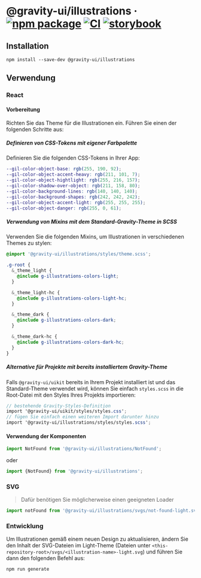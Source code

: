 # @gravity-ui/illustrations &middot; [![npm package](https://img.shields.io/npm/v/@gravity-ui/illustrations)](https://www.npmjs.com/package/@gravity-ui/illustrations) [![CI](https://img.shields.io/github/actions/workflow/status/gravity-ui/illustrations/.github/workflows/ci.yml?label=CI&logo=github)](https://github.com/gravity-ui/illustrations/actions/workflows/ci.yml?query=branch:main) [![storybook](https://img.shields.io/badge/Storybook-deployed-ff4685)](https://preview.gravity-ui.com/illustrations/)

## Installation

```shell
npm install --save-dev @gravity-ui/illustrations
```

## Verwendung

### React

#### Vorbereitung

Richten Sie das Theme für die Illustrationen ein. Führen Sie einen der folgenden Schritte aus:

##### Definieren von CSS-Tokens mit eigener Farbpalette

Definieren Sie die folgenden CSS-Tokens in Ihrer App:

```scss
--gil-color-object-base: rgb(255, 190, 92);
--gil-color-object-accent-heavy: rgb(211, 101, 7);
--gil-color-object-hightlight: rgb(255, 216, 157);
--gil-color-shadow-over-object: rgb(211, 158, 80);
--gil-color-background-lines: rgb(140, 140, 140);
--gil-color-background-shapes: rgb(242, 242, 242);
--gil-color-object-accent-light: rgb(255, 255, 255);
--gil-color-object-danger: rgb(255, 0, 61);
```

##### Verwendung von Mixins mit dem Standard-Gravity-Theme in SCSS

Verwenden Sie die folgenden Mixins, um Illustrationen in verschiedenen Themes zu stylen:

```scss
@import '@gravity-ui/illustrations/styles/theme.scss';

.g-root {
  &_theme_light {
    @include g-illustrations-colors-light;
  }

  &_theme_light-hc {
    @include g-illustrations-colors-light-hc;
  }

  &_theme_dark {
    @include g-illustrations-colors-dark;
  }

  &_theme_dark-hc {
    @include g-illustrations-colors-dark-hc;
  }
}
```

##### Alternative für Projekte mit bereits installiertem Gravity-Theme

Falls `@gravity-ui/uikit` bereits in Ihrem Projekt installiert ist und das Standard-Theme verwendet wird, können Sie einfach `styles.scss` in die Root-Datei mit den Styles Ihres Projekts importieren:

```scss
// bestehende Gravity-Styles-Definition
import '@gravity-ui/uikit/styles/styles.css';
// fügen Sie einfach einen weiteren Import darunter hinzu
import '@gravity-ui/illustrations/styles/styles.scss';
```

#### Verwendung der Komponenten

```js
import NotFound from '@gravity-ui/illustrations/NotFound';
```

oder

```js
import {NotFound} from '@gravity-ui/illustrations';
```

### SVG

> Dafür benötigen Sie möglicherweise einen geeigneten Loader

```js
import notFound from '@gravity-ui/illustrations/svgs/not-found-light.svg';
```

### Entwicklung

Um Illustrationen gemäß einem neuen Design zu aktualisieren, ändern Sie den Inhalt der SVG-Dateien im Light-Theme (Dateien unter `<this-repository-root>/svgs/<illustration-name>-light.svg`) und führen Sie dann den folgenden Befehl aus:

```shell
npm run generate
```